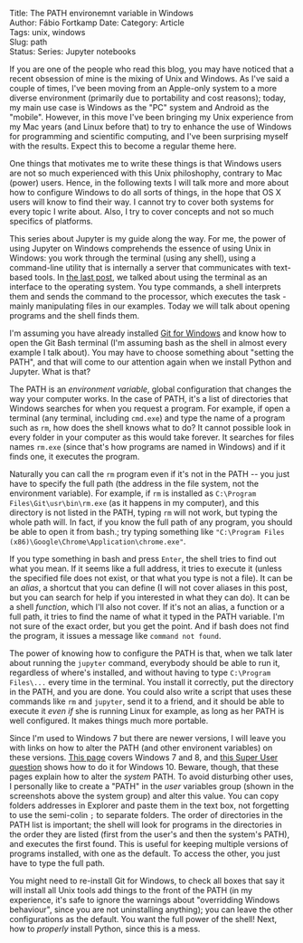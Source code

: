Title: The PATH environemnt variable in Windows  
Author: Fábio Fortkamp
Date:
Category: Article  
Tags: unix, windows  
Slug: path  
Status:
Series: Jupyter notebooks  

If you are one of the people who read this blog, you may have noticed that a recent obsession of mine is the mixing of Unix and Windows. As I've said a couple of times, I've been moving from an Apple-only system to a more diverse environment (primarily due to portability and cost reasons); today, my main use case is Windows as the "PC" system  and Android as the "mobile". However, in this move I've been bringing my Unix experience from my Mac years (and Linux before that) to try to enhance the use of Windows for programming and scientific computing, and I've been surprising myself with the results. Expect this to become a regular theme here.

One things that motivates me to write these things is that Windows users are not so much experienced with this Unix philoshophy, contrary to Mac (power) users. Hence, in the following texts I will talk more and more about how to configure Windows to do all sorts of things, in the hope that OS X users will know to find their way. I cannot try to cover both systems for every topic I write about. Also, I try to cover concepts and not so much specifics of platforms.

This series about Jupyter is my guide along the way. For me, the power of using Jupyter on Windows comprehends the essence of using Unix in Windows: you work through the terminal (using any shell), using a command-line utility that is internally a server that communicates with text-based tools. In [the last post](http://thermocode.net/blog/terminal/), we talked about using the terminal as an interface to the operating system. You type commands, a shell interprets them and sends the command to the processor, which executes the task - mainly manipulating files in our examples. Today we will talk about opening programs and the shell finds them.

I'm assuming you have already installed [Git for Windows](https://git-for-windows.github.io/) and know how to open the Git Bash terminal (I'm assuming bash as the shell in almost every example I talk about). You may have to choose something about "setting the PATH", and that will come to our attention again when we install Python and Jupyter. What is that?

The PATH is an *environment variable*, global configuration that changes the way your computer works. In the case of PATH, it's a list of directories that Windows searches for when you request a program. For example, if open a terminal (any terminal, including `cmd.exe`) and type the name of a program such as `rm`, how does the shell knows what to do? It cannot possible look in every folder in your computer as this would take forever. It searches for files names `rm.exe` (since that's how programs are named in Windows) and if it finds one, it executes the program.

Naturally you can call the `rm` program even if it's not in the PATH --  you just have to specify the full path (the address in the file system, not the environment variable). For example, if `rm` is installed as `C:\Program Files\Git\usr\bin\rm.exe` (as it happens in my computer), and this directory is not listed in the PATH, typing `rm` will not work, but typing the whole path will. In fact, if you know the full path of any program, you should be able to open it from bash.; try typing something like `"C:\Program Files (x86)\Google\Chrome\Application\chrome.exe"`.

If you type something in bash and press `Enter`, the shell tries to find out what you mean. If it seems like a full address, it tries to execute it (unless the specified file does not exist, or that what you type is not a file). It can be an *alias*, a shortcut that you can define (I will not cover aliases in this post, but you can search for help if you interested in what they can do). It can be a shell *function*, which I'll also not cover. If it's not an alias, a function or a full path, it tries to find the name of what it typed in the PATH variable. I'm not sure of the exact order, but you get the point. And if bash does not find the program, it issues a message like `command not found`.

The power of knowing how to configure the PATH is that, when we talk later about running the `jupyter` command, everybody should be able to run it, regardless of where's installed, and without having to type `C:\Program Files\...` every time in the terminal. You install it correctly, put the directory in the PATH, and you are done. You could also write a script that uses these commands like `rm` and `jupyter`, send it to a friend, and it should be able to execute it *even if* she is running Linux for example, as long as her PATH is well configured. It makes things much more portable.

Since I'm used to Windows 7 but there are newer versions, I will leave you with links on how to alter the PATH (and other environent variables) on these versions. [This page](https://java.com/en/download/help/path.xml) covers Windows 7 and 8, and [this Super User question](https://superuser.com/questions/949560/how-do-i-set-system-environment-variables-in-windows-10) shows how to do it for Windows 10. Beware, though, that these pages explain how to alter the *system* PATH. To avoid disturbing other uses, I personally like to create a "PATH" in the *user* variables group (shown in the screenshots above the system group) and alter this value. You can copy folders addresses in Explorer and paste them in the text box, not forgetting to use the semi-colin `;` to separate folders. The order of directories in the PATH list is important; the shell will look for programs in the directories in the order they are listed (first from the user's and then the system's PATH), and executes the first found. This is useful for keeping multiple versions of programs installed, with one as the default. To access the other, you just have to type the full path. 

You might need to re-install Git for Windows, to check all boxes that say it will install all Unix tools add things to the front of the PATH (in my experience, it's safe to ignore the warnings about "overridding Windows behaviour", since you are not uninstalling anything); you can leave the other configurations as the default. You want the full power of the shell! Next, how to *properly* install Python, since this is a mess.
